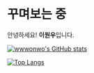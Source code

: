 # 꾸며보는 중

안녕하세요! **이원우**입니다.

[![wwwonwo's GitHub stats](https://github-readme-stats.vercel.app/api?username=wwwonwo&theme=dark)](https://github.com/wwwonwo/github-readme-stats)

[![Top Langs](https://github-readme-stats.vercel.app/api/top-langs/?username=wwwonwo&layout=compact&theme=dark)](https://github.com/wwwonwo/github-readme-stats)


